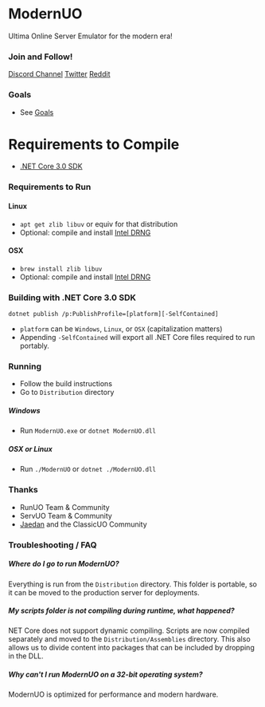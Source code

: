 ModernUO
=====

Ultima Online Server Emulator for the modern era!

### Join and Follow!
[Discord Channel](https://discord.gg/VdyCpjQ)
[Twitter](https://www.twitter.com/modernuo)
[Reddit](https://www.reddit.com/r/modernuo)

### Goals
- See [Goals](./GOALS.md)

# Requirements to Compile
- [.NET Core 3.0 SDK](https://dotnet.microsoft.com/download/dotnet-core/3.0)

### Requirements to Run

#### Linux
- `apt get zlib libuv` or equiv for that distribution
- Optional: compile and install [Intel DRNG](https://github.com/modernuo/libdrng)
#### OSX
- `brew install zlib libuv`
- Optional: compile and install [Intel DRNG](https://github.com/modernuo/libdrng)

### Building with .NET Core 3.0 SDK
`dotnet publish /p:PublishProfile=[platform][-SelfContained]`
- `platform` can be `Windows`, `Linux`, or `OSX` (capitalization matters)
- Appending `-SelfContained` will export all .NET Core files required to run portably.

### Running
- Follow the build instructions
- Go to `Distribution` directory

##### Windows
- Run `ModernUO.exe` or `dotnet ModernUO.dll`

##### OSX or Linux
- Run `./ModernUO` or `dotnet ./ModernUO.dll`

### Thanks
- RunUO Team & Community
- ServUO Team & Community
- [Jaedan](https://github.com/jaedan) and the ClassicUO Community

### Troubleshooting / FAQ

##### Where do I go to run ModernUO?
Everything is run from the `Distribution` directory.
This folder is portable, so it can be moved to the production server for deployments.

##### My scripts folder is not compiling during runtime, what happened?
NET Core does not support dynamic compiling. Scripts are now compiled separately and moved to the `Distribution/Assemblies` directory.
This also allows us to divide content into packages that can be included by dropping in the DLL.

##### Why can't I run ModernUO on a 32-bit operating system?
ModernUO is optimized for performance and modern hardware.
